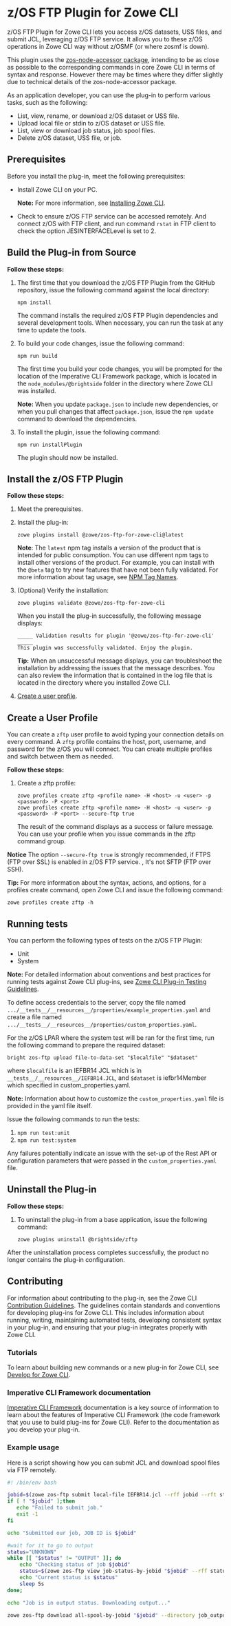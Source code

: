 # z/OS FTP Plugin for Zowe CLI  

z/OS FTP Plugin for Zowe CLI lets you access z/OS datasets, USS files, and submit JCL, leveraging z/OS FTP service. It allows you to these z/OS operations in Zowe CLI way without z/OSMF (or where zosmf is down). 

This plugin uses the [zos-node-accessor package](https://github.com/IBM/zos-node-accessor), intending to be as close as possible to the corresponding commands in core Zowe CLI in terms of syntax and response. However there may be times where they differ slightly due to technical details of the zos-node-accessor package. 

As an application developer, you can use the plug-in to perform various tasks, such as the following:

* List, view, rename, or download z/OS dataset or USS file.
* Upload local file or stdin to z/OS dataset or USS file.
* List, view or download job status, job spool files.
* Delete z/OS dataset, USS file, or job.

## Prerequisites
Before you install the plug-in, meet the following prerequisites:
* Install Zowe CLI on your PC.

    **Note:** For more information, see [Installing Zowe CLI](https://zowe.github.io/docs-site/stable/user-guide/cli-installcli.html).

* Check to ensure z/OS FTP service can be accessed remotely. And connect z/OS with FTP client, and run command `rstat` in FTP client to check the option JESINTERFACELevel is set to 2.

## Build the Plug-in from Source
**Follow these steps:**

1. The first time that you download the z/OS FTP Plugin from the GitHub repository, issue the following command against the local directory:

    ```
    npm install
    ```
    The command installs the required z/OS FTP Plugin dependencies and several development tools. When necessary, you can run the task at any time to update the tools.

2. To build your code changes, issue the following command:

    ```
    npm run build
    ```

    The first time you build your code changes, you will be prompted for the location of the Imperative CLI Framework package, which is located in the `node_modules/@brightside` folder in the directory where Zowe CLI was installed.

    **Note:** When you update `package.json` to include new dependencies, or when you pull changes that affect `package.json`, issue the `npm update` command to download the dependencies.

3. To install the plugin, issue the following command:

    ```
    npm run installPlugin
    ```
    
    The plugin should now be installed. 
    
## Install the z/OS FTP Plugin

**Follow these steps:**

1.  Meet the prerequisites.
2.  Install the plug-in:
    ```
    zowe plugins install @zowe/zos-ftp-for-zowe-cli@latest
    ```

    **Note**: The `latest` npm tag installs a version of the product that is intended for public consumption. You can use different npm tags to install other versions of the product. For example, you can install with the `@beta` tag to try new features that have not been fully validated. For more information about tag usage, see [NPM Tag Names](https://github.com/zowe/zowe-cli/blob/master/docs/MaintainerVersioning.md#npm-tag-names).

3.  (Optional) Verify the installation:
    ```
    zowe plugins validate @zowe/zos-ftp-for-zowe-cli
    ```
    When you install the plug-in successfully, the following message displays:
    ```
    _____ Validation results for plugin '@zowe/zos-ftp-for-zowe-cli' _____
    This plugin was successfully validated. Enjoy the plugin.
    ``` 
    **Tip:** When an unsuccessful message displays, you can troubleshoot the installation by addressing the issues that the message describes. You can also review the information that is contained in the log file that is located in the directory where you installed Zowe CLI.  

4.  [Create a user profile](#create-a-user-profile).

## Create a User Profile
You can create a `zftp` user profile to avoid typing your connection details on every command. A `zftp` profile contains the host, port, username, and password for the z/OS you will connect. You can create multiple profiles and switch between them as needed.

**Follow these steps:**
1.  Create a zftp profile: 
    ```
    zowe profiles create zftp <profile name> -H <host> -u <user> -p <password> -P <port>
    zowe profiles create zftp <profile name> -H <host> -u <user> -p <password> -P <port> --secure-ftp true
    ```
    The result of the command displays as a success or failure message. You can use your profile when you issue commands in the zftp command group. 
    
**Notice** The option `--secure-ftp true` is strongly recommended, if FTPS (FTP over SSL) is enabled in z/OS FTP service. , It's not SFTP (FTP over SSH).

**Tip:** For more information about the syntax, actions, and options, for a profiles create command, open Zowe CLI and issue the following command:

```
zowe profiles create zftp -h
```

## Running tests

You can perform the following types of tests on the z/OS FTP Plugin:

- Unit
- System

**Note:** For detailed information about conventions and best practices for running tests against Zowe CLI plug-ins, see [Zowe CLI Plug-in Testing Guidelines](https://github.com/zowe/zowe-cli/blob/master/docs/PluginTESTINGGuidelines.md).

To define access credentials to the server, copy the file named `.../__tests__/__resources__/properties/example_properties.yaml` and create a file named `.../__tests__/__resources__/properties/custom_properties.yaml`.

For the z/OS LPAR where the system test will be ran for the first time, run the following command to prepare the required dataset:

`bright zos-ftp upload file-to-data-set "$localfile" "$dataset" `

where `$localfile` is an IEFBR14 JCL which is in `__tests__/__resources__/IEFBR14.JCL`, and `$dataset` is iefbr14Member which specified in custom_properties.yaml.


**Note:** Information about how to customize the `custom_properties.yaml` file is provided in the yaml file itself.

Issue the following commands to run the tests:

1. `npm run test:unit`
2. `npm run test:system`

Any failures potentially indicate an issue with the set-up of the Rest API or configuration parameters that were passed in the `custom_properties.yaml` file.

## Uninstall the Plug-in

**Follow these steps:**
1.  To uninstall the plug-in from a base application, issue the following command:
    ```
    zowe plugins uninstall @brightside/zftp
    ```
After the uninstallation process completes successfully, the product no longer contains the plug-in configuration.

## Contributing

For information about contributing to the plug-in, see the Zowe CLI [Contribution Guidelines](CONTRIBUTING.md). The guidelines contain standards and conventions for developing plug-ins for Zowe CLI. This includes information about running, writing, maintaining automated tests, developing consistent syntax in your plug-in, and ensuring that your plug-in integrates properly with Zowe CLI.

### Tutorials

To learn about building new commands or a new plug-in for Zowe CLI, see [Develop for Zowe CLI](https://zowe.github.io/docs-site/latest/extend/extend-cli/cli-devTutorials.html).

### Imperative CLI Framework documentation

[Imperative CLI Framework](https://github.com/zowe/imperative/wiki) documentation is a key source of information to learn about the features of Imperative CLI Framework (the code framework that you use to build plug-ins for Zowe CLI). Refer to the documentation as you develop your plug-in.
 
### Example usage

Here is a script showing how you can submit JCL and download spool files via FTP remotely.

```bash
#! /bin/env bash

jobid=$(zowe zos-ftp submit local-file IEFBR14.jcl --rff jobid --rft string)
if [ ! "$jobid" ];then
   echo "Failed to submit job."
   exit -1
fi

echo "Submitted our job, JOB ID is $jobid"

#wait for it to go to output
status="UNKNOWN"
while [[ "$status" != "OUTPUT" ]]; do
    echo "Checking status of job $jobid"
    status=$(zowe zos-ftp view job-status-by-jobid "$jobid" --rff status --rft string)
    echo "Current status is $status"
    sleep 5s
done;

echo "Job is in output status. Downloading output..."

zowe zos-ftp download all-spool-by-jobid "$jobid" --directory job_output --ojd

```
